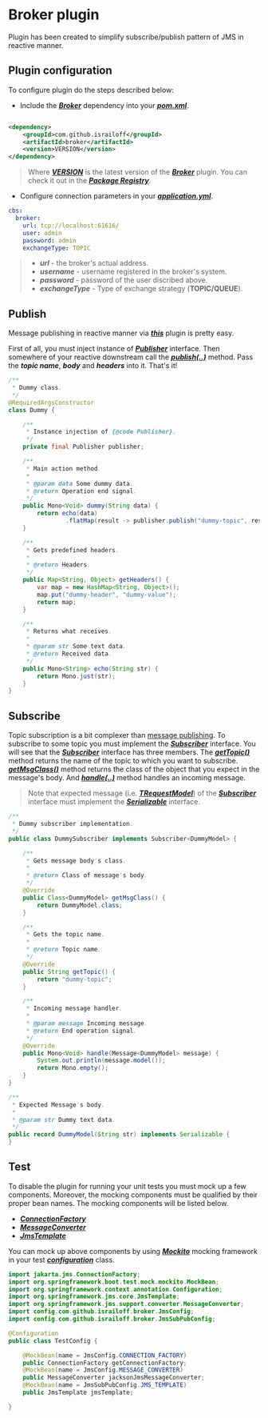 # Broker plugin

Plugin has been created to simplify subscribe/publish pattern of JMS in reactive manner.

## Plugin configuration

To configure plugin do the steps described below:

- Include the [***Broker***](https://gitlab.hayotbank.uz/mobile-back/plugins/jms-broker/broker) dependency into your 
[***pom.xml***](https://maven.apache.org/guides/introduction/introduction-to-the-pom.html).

```xml

<dependency>
    <groupId>com.github.israiloff</groupId>
    <artifactId>broker</artifactId>
    <version>VERSION</version>
</dependency>
```

> Where [***VERSION***](http://jfrog-artifactory.hayotbank.uz/artifactory/libs-release/uz/cbssolutions/broker/) is the latest version of the 
[***Broker***](https://gitlab.hayotbank.uz/mobile-back/plugins/jms-broker/broker) plugin. You can check it out in
> the [***Package Registry***](http://jfrog-artifactory.hayotbank.uz/artifactory/libs-release).

- Configure connection parameters in your [***application.yml***](https://docs.spring.io/spring-boot/docs/current/reference/html/application-properties.html).

```yml
cbs:
  broker:
    url: tcp://localhost:61616/
    user: admin
    password: admin
    exchangeType: TOPIC
```

> - ***url*** - the broker's actual address.
> - ***username*** - username registered in the broker's system.
> - ***password*** - password of the user discribed above.
> - ***exchangeType*** - Type of exchange strategy (**TOPIC/QUEUE**).

## Publish

Message publishing in reactive manner via [***this***](https://gitlab.hayotbank.uz/mobile-back/plugins/jms-broker/broker) plugin is pretty easy.

First of all, you must inject instance of [***Publisher***](https://gitlab.hayotbank.uz/mobile-back/plugins/jms-broker/broker/-/blob/master/src/main/java/uz/cbssolutions/broker/service/Publisher.java) interface. Then somewhere of your reactive downstream call the
[***publish(..)***](https://gitlab.hayotbank.uz/mobile-back/plugins/jms-broker/broker/-/blob/master/src/main/java/uz/cbssolutions/broker/service/Publisher.java) 
method. Pass the ***topic name***, ***body*** and ***headers*** into it. That's it!

```java
/**
 * Dummy class.
 */
@RequiredArgsConstructor
class Dummy {

    /**
     * Instance injection of {@code Publisher}.
     */
    private final Publisher publisher;

    /**
     * Main action method.
     *
     * @param data Some dummy data.
     * @return Operation end signal.
     */
    public Mono<Void> dummy(String data) {
        return echo(data)
                .flatMap(result -> publisher.publish("dummy-topic", result, this.getHeaders()));
    }

    /**
     * Gets predefined headers.
     *
     * @return Headers.
     */
    public Map<String, Object> getHeaders() {
        var map = new HashMap<String, Object>();
        map.put("dummy-header", "dummy-value");
        return map;
    }

    /**
     * Returns what receives.
     *
     * @param str Some text data.
     * @return Received data.
     */
    public Mono<String> echo(String str) {
        return Mono.just(str);
    }
}
```

## Subscribe

Topic subscription is a bit complexer than [message publishing](#publish).
To subscribe to some topic you must implement the 
[***Subscriber***](https://gitlab.hayotbank.uz/mobile-back/plugins/jms-broker/broker/-/blob/master/src/main/java/uz/cbssolutions/broker/service/Subscriber.java) 
interface. You will see that the [***Subscriber***](https://gitlab.hayotbank.uz/mobile-back/plugins/jms-broker/broker/-/blob/master/src/main/java/uz/cbssolutions/broker/service/Subscriber.java)
interface has three members. The [***getTopic()***](https://gitlab.hayotbank.uz/mobile-back/plugins/jms-broker/broker/-/blob/master/src/main/java/uz/cbssolutions/broker/service/Subscriber.java) 
method returns the name of the topic to which you want to subscribe.
[***getMsgClass()***](https://gitlab.hayotbank.uz/mobile-back/plugins/jms-broker/broker/-/blob/master/src/main/java/uz/cbssolutions/broker/service/Subscriber.java) 
method returns the class of the object that you expect in the message's body. And 
[***handle(..)***](https://gitlab.hayotbank.uz/mobile-back/plugins/jms-broker/broker/-/blob/master/src/main/java/uz/cbssolutions/broker/service/Subscriber.java) 
method handles an incoming message.

> Note that expected message (i.e. [***TRequestModel***](https://gitlab.hayotbank.uz/mobile-back/plugins/jms-broker/broker/-/blob/master/src/main/java/uz/cbssolutions/broker/service/Subscriber.java)) 
> of the [***Subscriber***](https://gitlab.hayotbank.uz/mobile-back/plugins/jms-broker/broker/-/blob/master/src/main/java/uz/cbssolutions/broker/service/Subscriber.java) 
> interface must implement the
[***Serializable***](https://docs.oracle.com/javase/7/docs/api/java/io/Serializable.html) interface.

```java
/**
 * Dummy subscriber implementation.
 */
public class DummySubscriber implements Subscriber<DummyModel> {

    /**
     * Gets message body's class.
     *
     * @return Class of message's body.
     */
    @Override
    public Class<DummyModel> getMsgClass() {
        return DummyModel.class;
    }

    /**
     * Gets the topic name.
     *
     * @return Topic name.
     */
    @Override
    public String getTopic() {
        return "dummy-topic";
    }

    /**
     * Incoming message handler.
     *
     * @param message Incoming message.
     * @return End operation signal.
     */
    @Override
    public Mono<Void> handle(Message<DummyModel> message) {
        System.out.println(message.model());
        return Mono.empty();
    }
}

/**
 * Expected Message's body.
 *
 * @param str Dummy text data.
 */
public record DummyModel(String str) implements Serializable {
}
```


## Test

To disable the plugin for running your unit tests you must mock up a few components. Moreover, the mocking components must 
be qualified by their proper bean names. The mocking components will be listed below. 
- [***ConnectionFactory***](https://jakarta.ee/specifications/messaging/3.0/apidocs/jakarta/jms/connectionfactory)
- [***MessageConverter***](https://docs.spring.io/spring-framework/docs/current/javadoc-api/org/springframework/jms/support/converter/MessageConverter.html)
- [***JmsTemplate***](https://docs.spring.io/spring-framework/docs/current/javadoc-api/org/springframework/jms/core/JmsTemplate.html)

You can mock up above components by using [***Mockito***](https://site.mockito.org/) mocking framework in your test 
[***configuration***](https://docs.spring.io/spring-boot/docs/2.0.x/reference/html/using-boot-configuration-classes.html) class.

```java
import jakarta.jms.ConnectionFactory;
import org.springframework.boot.test.mock.mockito.MockBean;
import org.springframework.context.annotation.Configuration;
import org.springframework.jms.core.JmsTemplate;
import org.springframework.jms.support.converter.MessageConverter;
import config.com.github.israiloff.broker.JmsConfig;
import config.com.github.israiloff.broker.JmsSubPubConfig;

@Configuration
public class TestConfig {

    @MockBean(name = JmsConfig.CONNECTION_FACTORY)
    public ConnectionFactory getConnectionFactory;
    @MockBean(name = JmsConfig.MESSAGE_CONVERTER)
    public MessageConverter jacksonJmsMessageConverter;
    @MockBean(name = JmsSubPubConfig.JMS_TEMPLATE)
    public JmsTemplate jmsTemplate;

}
```